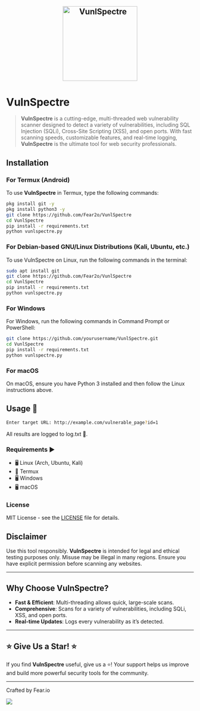 <h2 align="center">
    <img src="https://github.com/Fear2o/VunlSpectre/blob/main/assets/v-letter-gif.gif?raw=true" alt="VunlSpectre" width="200" height="200" />
</h2>

# VulnSpectre
>**VulnSpectre** is a cutting-edge, multi-threaded web vulnerability scanner designed to detect a variety of vulnerabilities, including SQL Injection (SQLi), Cross-Site Scripting (XSS), and open ports. With fast scanning speeds, customizable features, and real-time logging, **VulnSpectre** is the ultimate tool for web security professionals.

## Installation 

### For Termux (Android)

To use **VulnSpectre** in Termux, type the following commands:

```bash
pkg install git -y
pkg install python3 -y
git clone https://github.com/Fear2o/VunlSpectre
cd VunlSpectre
pip install -r requirements.txt
python vunlspectre.py
```

### For Debian-based GNU/Linux Distributions (Kali, Ubuntu, etc.)

To use VulnSpectre on Linux, run the following commands in the terminal:
```bash
sudo apt install git
git clone https://github.com/Fear2o/VunlSpectre
cd VunlSpectre
pip install -r requirements.txt
python vunlspectre.py
```

### For Windows
For Windows, run the following commands in Command Prompt or PowerShell:
```bash
git clone https://github.com/yourusername/VunlSpectre.git
cd VunlSpectre
pip install -r requirements.txt
python vunlspectre.py
```

### For macOS
On macOS, ensure you have Python 3 installed and then follow the Linux instructions above.

## Usage 🔑
```bash
Enter target URL: http://example.com/vulnerable_page?id=1
```
All results are logged to log.txt 📝.

### Requirements ▶
- 🖥 Linux (Arch, Ubuntu, Kali)
- 📱 Termux
- 🖥 Windows
- 🖥 macOS

### License 
MIT License - see the [LICENSE](https://github.com/Fear2o/VunlSpectre/blob/main/LICENSE) file for details.

## Disclaimer
Use this tool responsibly. **VulnSpectre** is intended for legal and ethical testing purposes only. Misuse may be illegal in many regions. Ensure you have explicit permission before scanning any websites.

---

## Why Choose VulnSpectre? 

- **Fast & Efficient**: Multi-threading allows quick, large-scale scans.
- **Comprehensive**: Scans for a variety of vulnerabilities, including SQLi, XSS, and open ports.
- **Real-time Updates**: Logs every vulnerability as it’s detected.

---

## ⭐ **Give Us a Star!** ⭐

If you find **VulnSpectre** useful, give us a ⭐! Your support helps us improve and build more powerful security tools for the community.

---

Crafted by Fear.io
<p align="left"> <a href="https://github.com/Fear2o"><img src="https://img.shields.io/badge/GitHub-Follow%20on%20GitHub-inactive.svg?logo=github"></a>
</p><p align="left"> 
